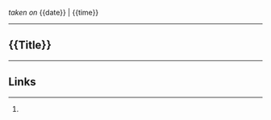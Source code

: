 *taken on* {{date}} | {{time}}

---

## {{Title}}





























---
## Links
---

1. 